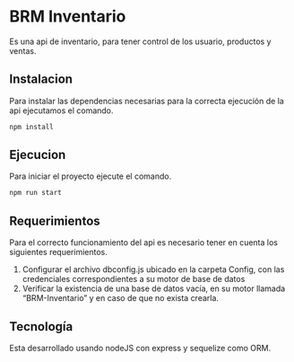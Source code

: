# BRM Inventario

Es una api de inventario, para tener control de los usuario, productos y ventas.

## Instalacion

Para instalar las dependencias necesarias para la correcta ejecución de la api ejecutamos el comando.

```bash
npm install
```

## Ejecucion

Para iniciar el proyecto ejecute el comando.

```bash
npm run start
```

## Requerimientos

Para el correcto funcionamiento del api es necesario tener en cuenta los siguientes requerimientos.
1.	Configurar el archivo dbconfig.js ubicado en la carpeta Config, con las credenciales correspondientes a su motor de base de datos
2.	Verificar la existencia de una base de datos vacía, en su motor llamada “BRM-Inventario” y en caso de que no exista crearla.


## Tecnología

Esta desarrollado usando nodeJS con express y sequelize como ORM.
